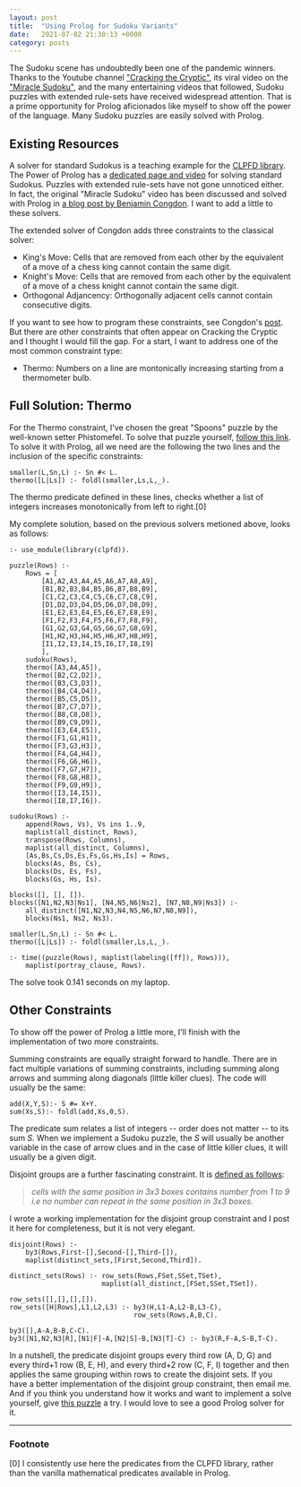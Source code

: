 ```yaml
---
layout: post
title:  "Using Prolog for Sudoku Variants"
date:   2021-07-02 21:30:13 +0000
category: posts
---
```



The Sudoku scene has undoubtedly been one of the pandemic winners. Thanks to the Youtube channel ["Cracking the Cryptic"](https://www.youtube.com/channel/UCC-UOdK8-mIjxBQm_ot1T-Q), its viral video on the ["Miracle Sudoku"](https://www.youtube.com/watch?v=yKf9aUIxdb4), and the many entertaining videos that followed, Sudoku puzzles with extended rule-sets have received widespread attention. That is a prime opportunity for Prolog aficionados like myself to show off the power of the language. Many Sudoku puzzles are easily solved with Prolog.

## Existing Resources

A solver for standard Sudokus is a teaching example for the [CLPFD library](https://www.swi-prolog.org/man/clpfd.html). The Power of Prolog has a [dedicated page and video](https://www.metalevel.at/sudoku/) for solving standard Sudokus. Puzzles with extended rule-sets have not gone unnoticed either. In fact, the original "Miracle Sudoku" video has been discussed and solved with Prolog in [a blog post by Benjamin Congdon](https://benjamincongdon.me/blog/2020/05/23/Solving-the-Miracle-Sudoku-in-Prolog/). I want to add a little to these solvers. 

The extended solver of Congdon adds three constraints to the classical solver:
- King's Move: Cells that are removed from each other by the equivalent of a move of a chess king cannot contain the same digit.
- Knight's Move: Cells that are removed from each other by the equivalent of a move of a chess knight cannot contain the same digit.
- Orthogonal Adjancency: Orthogonally adjacent cells cannot contain consecutive digits.

If you want to see how to program these constraints, see Congdon's [post](https://benjamincongdon.me/blog/2020/05/23/Solving-the-Miracle-Sudoku-in-Prolog/). But there are other constraints that often appear on Cracking the Cryptic and I thought I would fill the gap. For a start, I want to address one of the most common constraint type:
- Thermo: Numbers on a line are montonically increasing starting from a thermometer bulb.

## Full Solution: Thermo

For the Thermo constraint, I've chosen the great "Spoons" puzzle by the well-known setter Phistomefel. To solve that puzzle yourself, [follow this link](https://app.crackingthecryptic.com/sudoku/BnRMNhBr8N). To solve it with Prolog, all we need are the following the two lines and the inclusion of the specific constraints:

	smaller(L,Sn,L) :- Sn #< L.
	thermo([L|Ls]) :- foldl(smaller,Ls,L,_).

The thermo predicate defined in these lines, checks whether a list of integers increases monotonically from left to right.[0]

My complete solution, based on the previous solvers metioned above, looks as follows:

	:- use_module(library(clpfd)).

	puzzle(Rows) :-
		Rows = [
			[A1,A2,A3,A4,A5,A6,A7,A8,A9],
			[B1,B2,B3,B4,B5,B6,B7,B8,B9],
			[C1,C2,C3,C4,C5,C6,C7,C8,C9],
			[D1,D2,D3,D4,D5,D6,D7,D8,D9],
			[E1,E2,E3,E4,E5,E6,E7,E8,E9],
			[F1,F2,F3,F4,F5,F6,F7,F8,F9],
			[G1,G2,G3,G4,G5,G6,G7,G8,G9],
			[H1,H2,H3,H4,H5,H6,H7,H8,H9],
			[I1,I2,I3,I4,I5,I6,I7,I8,I9]
			],
	    sudoku(Rows),
		thermo([A3,A4,A5]),
		thermo([B2,C2,D2]),
		thermo([B3,C3,D3]),
		thermo([B4,C4,D4]),
		thermo([B5,C5,D5]),
		thermo([B7,C7,D7]),
		thermo([B8,C8,D8]),
		thermo([B9,C9,D9]),
		thermo([E3,E4,E5]),
		thermo([F1,G1,H1]),
		thermo([F3,G3,H3]),
		thermo([F4,G4,H4]),
		thermo([F6,G6,H6]),
		thermo([F7,G7,H7]),
		thermo([F8,G8,H8]),
		thermo([F9,G9,H9]),
		thermo([I3,I4,I5]),
		thermo([I8,I7,I6]).

	sudoku(Rows) :-
		append(Rows, Vs), Vs ins 1..9,
		maplist(all_distinct, Rows),
		transpose(Rows, Columns),
		maplist(all_distinct, Columns),
		[As,Bs,Cs,Ds,Es,Fs,Gs,Hs,Is] = Rows,
		blocks(As, Bs, Cs),
		blocks(Ds, Es, Fs),
		blocks(Gs, Hs, Is).

	blocks([], [], []).
	blocks([N1,N2,N3|Ns1], [N4,N5,N6|Ns2], [N7,N8,N9|Ns3]) :-
        all_distinct([N1,N2,N3,N4,N5,N6,N7,N8,N9]),
        blocks(Ns1, Ns2, Ns3).

	smaller(L,Sn,L) :- Sn #< L.
	thermo([L|Ls]) :- foldl(smaller,Ls,L,_).

	:- time((puzzle(Rows), maplist(labeling([ff]), Rows))),
		maplist(portray_clause, Rows).

The solve took 0.141 seconds on my laptop.

## Other Constraints

To show off the power of Prolog a little more, I'll finish with the implementation of two more constraints.

Summing constraints are equally straight forward to handle. There are in fact multiple variations of summing constraints, including summing along arrows and summing along diagonals (little killer clues). The code will usually be the same:

	add(X,Y,S):- S #= X+Y.
	sum(Xs,S):- foldl(add,Xs,0,S).

The predicate sum relates a list of integers -- order does not matter -- to its sum _S_. When we implement a Sudoku puzzle, the _S_ will usually be another variable in the case of arrow clues and in the case of little killer clues, it will usually be a given digit.

Disjoint groups are a further fascinating constraint. It is [defined as follows](https://www.funwithpuzzles.com/2014/08/disjoint-groups-sudoku-fun-with-sudoku.html):

> _cells with the same position in 3x3 boxes contains number from 1 to 9 i.e no number can repeat in the same position in 3x3 boxes._ 

I wrote a working implementation for the disjoint group constraint and I post it here for completeness, but it is not very elegant. 

	disjoint(Rows) :-
		by3(Rows,First-[],Second-[],Third-[]),
		maplist(distinct_sets,[First,Second,Third]).

	distinct_sets(Rows) :- row_sets(Rows,FSet,SSet,TSet),
	                       maplist(all_distinct,[FSet,SSet,TSet]).

	row_sets([],[],[],[]).
	row_sets([H|Rows],L1,L2,L3) :- by3(H,L1-A,L2-B,L3-C),
	                               row_sets(Rows,A,B,C).

	by3([],A-A,B-B,C-C).
	by3([N1,N2,N3|R],[N1|F]-A,[N2|S]-B,[N3|T]-C) :- by3(R,F-A,S-B,T-C).

In a nutshell, the predicate disjoint groups every third row (A, D, G) and every third+1 row (B, E, H), and every third+2 row (C, F, I) together and then applies the same grouping within rows to create the disjoint sets. If you have a better implementation of the disjoint group constraint, then email me. And if you think you understand how it works and want to implement a solve yourself, give [this puzzle](https://app.crackingthecryptic.com/sudoku/LNqP9d8tdj) a try. I would love to see a good Prolog solver for it.

---
### Footnote

[0] I consistently use here the predicates from the CLPFD library, rather than the vanilla mathematical predicates available in Prolog.
